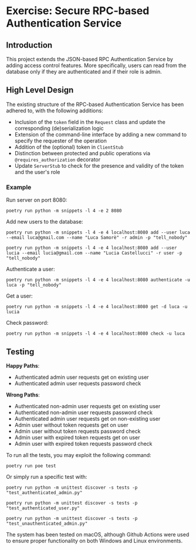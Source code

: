 # Exercise: Secure RPC-based Authentication Service

## Introduction
This project extends the JSON-based RPC Authentication Service by adding access control features. More specifically, users can read from the database only if they are authenticated and if their role is admin. 

## High Level Design
The existing structure of the RPC-based Authentication Service has been adhered to, with the following additions:
- Inclusion of the `token` field in the `Request` class and update the corresponding (de)serialization logic
- Extension of the command-line interface by adding a new command to specify the requester of the operation
- Addition of the (optional) token in `ClientStub` 
- Distinction between protected and public operations via `@requires_authorization` decorator
- Update `ServerStub` to check for the presence and validity of the token and the user's role

### Example
Run server on port 8080:
```
poetry run python -m snippets -l 4 -e 2 8080
```

Add new users to the database:
```
poetry run python -m snippets -l 4 -e 4 localhost:8080 add --user luca --email luca@gmail.com --name "Luca Samorè" -r admin -p "tell_nobody"

poetry run python -m snippets -l 4 -e 4 localhost:8080 add --user lucia --email lucia@gmail.com --name "Lucia Castellucci" -r user -p "tell_nobody"
```

Authenticate a user:
```
poetry run python -m snippets -l 4 -e 4 localhost:8080 authenticate -u luca -p "tell_nobody"
```

Get a user:
```
poetry run python -m snippets -l 4 -e 4 localhost:8080 get -d luca -u lucia
```

Check password:
```
poetry run python -m snippets -l 4 -e 4 localhost:8080 check -u luca
```

## Testing
**Happy Paths**:
- Authenticated admin user requests get on existing user
- Authenticated admin user requests password check

**Wrong Paths**:
- Authenticated non-admin user requests get on existing user
- Authenticated non-admin user requests password check
- Authenticated admin user requests get on non-existing user
- Admin user without token requests get on user
- Admin user without token requests password check
- Admin user with expired token requests get on user
- Admin user with expired token requests password check

To run all the tests, you may exploit the following command:

```
poetry run poe test
```

Or simply run a specific test with:

```
poetry run python -m unittest discover -s tests -p "test_authenticated_admin.py"

poetry run python -m unittest discover -s tests -p "test_authenticated_user.py"

poetry run python -m unittest discover -s tests -p "test_unauthenticated_admin.py"
```

The system has been tested on macOS, although Github Actions were used to ensure proper functionality on both Windows and Linux environments.